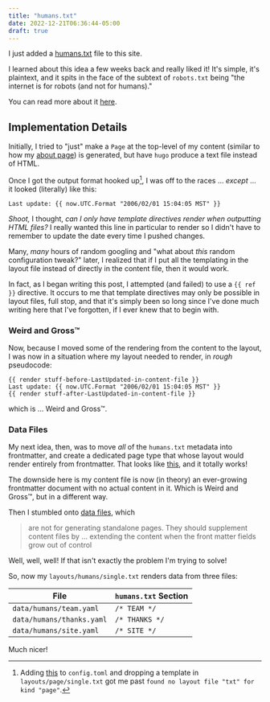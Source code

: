 ```yaml
---
title: "humans.txt"
date: 2022-12-21T06:36:44-05:00
draft: true
---
```


I just added a [humans.txt] file to this site.

I learned about this idea a few weeks back and really liked it!
It's simple, it's plaintext, and it spits in the face of the subtext of `robots.txt` being "the internet is for robots (and not for humans)."

You can read more about it [here][humanstxt.org].

## Implementation Details

Initially, I tried to "just" make a `Page` at the top-level of my content (similar to how my [about page]) is generated, but have `hugo` produce a text file instead of HTML.

Once I got the output format hooked up[^1], I was off to the races ... _except_ ... it looked (literally) like this:

```
Last update: {{ now.UTC.Format "2006/02/01 15:04:05 MST" }}
```

_Shoot,_ I thought, _can I only have template directives render when outputting HTML files?_
I really wanted this line in particular to render so I didn't have to remember to update the date every time I pushed changes.

Many, _many_ hours of random googling and "what about _this_ random configuration tweak?" later, I realized that if I put all the templating in the layout file instead of directly in the content file, then it would work.

In fact, as I began writing this post, I attempted (and failed) to use a `{{ ref }}` directive.
It occurs to me that template directives may only be possible in layout files, full stop, and that it's simply been so long since I've done much writing here that I've forgotten, if I ever knew that to begin with.

### Weird and Gross&trade;

Now, because I moved some of the rendering from the content to the layout, I was now in a situation where my layout needed to render, in _rough_ pseudocode:

```
{{ render stuff-before-LastUpdated-in-content-file }}
Last update: {{ now.UTC.Format "2006/02/01 15:04:05 MST" }}
{{ render stuff-after-LastUpdated-in-content-file }}
```

which is ... Weird and Gross&trade;.

### Data Files

My next idea, then, was to move _all_ of the `humans.txt` metadata into frontmatter, and create a dedicated page type that whose layout would render entirely from frontmatter.
That looks like [this][humans_frontmatter_pre_datafiles], and it totally works!

The downside here is my content file is now (in theory) an ever-growing frontmatter document with no actual content in it.
Which is Weird and Gross&trade;, but in a different way.

Then I stumbled onto [data files], which

> are not for generating standalone pages. They should supplement content files by ... extending the content when the front matter fields grow out of control

Well, well, well! If that isn't exactly the problem I'm trying to solve!

So, now my `layouts/humans/single.txt` renders data from three files:

| File | `humans.txt` Section |
|-|-|
| `data/humans/team.yaml` | `/* TEAM */` |
| `data/humans/thanks.yaml` | `/* THANKS */` |
| `data/humans/site.yaml` | `/* SITE */` |

Much nicer!

[^1]: Adding [this](https://github.com/ajm188/ajm188.github.io/blob/4970387a3d1b25f5cc67162012b4b981220613c0/config.toml#L6-L10) to `config.toml` and dropping a template in `layouts/page/single.txt` got me past `found no layout file "txt" for kind "page"`.

[humans.txt]: /humans.txt
[humanstxt.org]: https://humanstxt.org
[about page]: /about
[humans_frontmatter_pre_datafiles]: https://github.com/ajm188/ajm188.github.io/blob/74bb7fcddf8890975eaf37077e715ac6551ac0d4/layouts/humans/single.txt
[data files]: https://gohugo.io/templates/data-templates/

